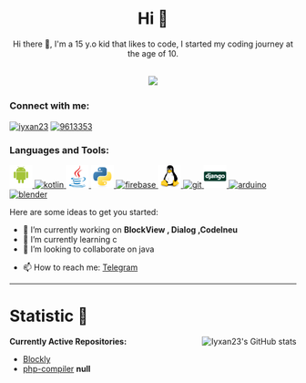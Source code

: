 <h1 align="center">Hi 👋</h1>


<p align="center"> Hi there 👋, I'm a 15 y.o kid that likes to code, I started my coding journey at the age of 10. </p>
<br/>
<!-- <p align="center"> <img src="https://komarev.com/ghpvc/?username=king-m-a-kh-85&label=Profile%20views&color=0e75b6&style=flat" alt="profile views" /> </p> -->
<div align="center">
<img src="https://github-profile-trophy.vercel.app/?username=king-m-a-kh-85&row=1"/>
</div>

<h3 align="left">Connect with me:</h3>
<p align="left">
<a href="https://instagram.com/iyxan23" target="blank"><img align="center" src="https://raw.githubusercontent.com/rahuldkjain/github-profile-readme-generator/master/src/images/icons/Social/instagram.svg" alt="iyxan23" height="30" width="40" /></a>
<a href="https://stackoverflow.com/users/9613353" target="blank"><img align="center" src="https://raw.githubusercontent.com/rahuldkjain/github-profile-readme-generator/master/src/images/icons/Social/stack-overflow.svg" alt="9613353" height="30" width="40" /></a></a>
</p>

<h3 align="left">Languages and Tools:</h3>
<p align="left">

<a href="https://developer.android.com" target="_blank"> <img src="https://raw.githubusercontent.com/devicons/devicon/master/icons/android/android-original-wordmark.svg" alt="android" width="40" height="40"/> </a>
<a href="https://kotlinlang.org" target="_blank"> <img src="https://www.vectorlogo.zone/logos/kotlinlang/kotlinlang-icon.svg" alt="kotlin" width="40" height="40"/> </a>
<a href="https://www.java.com" target="_blank"> <img src="https://raw.githubusercontent.com/devicons/devicon/master/icons/java/java-original.svg" alt="java" width="40" height="40"/> </a>
<a href="https://www.python.org" target="_blank"> <img src="https://raw.githubusercontent.com/devicons/devicon/master/icons/python/python-original.svg" alt="python" width="40" height="40"/> </a>
<a href="https://firebase.google.com/" target="_blank"> <img src="https://www.vectorlogo.zone/logos/firebase/firebase-icon.svg" alt="firebase" width="40" height="40"/> </a>
<a href="https://www.linux.org/" target="_blank"> <img src="https://raw.githubusercontent.com/devicons/devicon/master/icons/linux/linux-original.svg" alt="linux" width="40" height="40"/> </a>
<a href="https://git-scm.com/" target="_blank"> <img src="https://www.vectorlogo.zone/logos/git-scm/git-scm-icon.svg" alt="git" width="40" height="40"/> </a>
<a href="https://www.djangoproject.com/" target="_blank"> <img src="https://raw.githubusercontent.com/devicons/devicon/master/icons/django/django-original.svg" alt="django" width="40" height="40"/> </a>
<a href="https://www.arduino.cc/" target="_blank"> <img src="https://cdn.worldvectorlogo.com/logos/arduino-1.svg" alt="arduino" width="40" height="40"/> </a>
<a href="https://www.blender.org/" target="_blank"> <img src="https://download.blender.org/branding/community/blender_community_badge_white.svg" alt="blender" width="40" height="40"/> </a>
</p>


Here are some ideas to get you started:

- 🔭 I’m currently working on **BlockView , Dialog ,CodeIneu**
- 🌱 I’m currently learning c
- 👯 I’m looking to collaborate on java
<!-- - 🤔 I’m looking for help with ... -->
<!-- - 💬 Ask me about -->
- 📫 How to reach me: [Telegram](https://t.me/king_m_a_kh)
<!-- - 😄 Pronouns: ...
- ⚡ Fun fact: ... -->

----------

<h1>Statistic 🏅</h1> <img alt="Iyxan23's GitHub stats" src="https://github-readme-stats.vercel.app/api?username=king-m-a-kh&show_icons=true&count_private=true&bg_color=00000000&text_color=808080&hide_border=true" align="right"/> 

**Currently Active Repositories:**
- [Blockly](https://github.com/king-m-a-kh-85/Blockly)
- [php-compiler](https://github.com/king-m-a-kh-85/php-compiler) **null**
